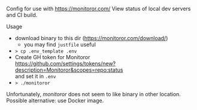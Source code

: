 Config for use with https://monitoror.com/
View status of local dev servers and CI build.

Usage

* download binary to this dir (https://monitoror.com/download/)
  * you may find `justfile` useful
* `> cp .env_template .env`
* Create GH token for Monitoror  
https://github.com/settings/tokens/new?description=Monitoror&scopes=repo:status  
and set it in `.env`
* `> ./monitoror`

Unfortunately, _monitoror_ does not seem to like binary in other location.  
Possible alternative: use Docker image.
